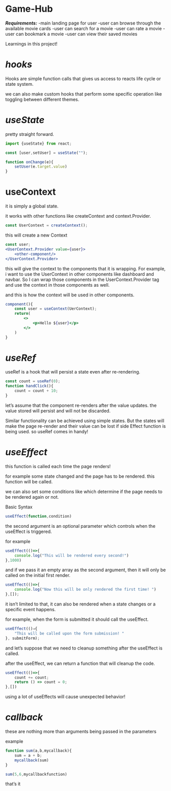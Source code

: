 # Game-Hub

***Requirements:***
-main landing page for user
-user can browse through the available movie cards
-user can search for a movie
-user can rate a movie
-user can bookmark a movie
-user can view their saved movies

Learnings in this project!

# ***hooks***

Hooks are simple function calls that gives us access to reacts life cycle or state system.

we can also make custom hooks that perform some specific operation like toggling between different themes.

# ***useState***

pretty straight forward.

```jsx
import {useState} from react;

const [user,setUser] = useState("");

function onChange(e){
	setUser(e.target.value)
}
```

# **useContext**

it is simply a global state.

it works with other functions like createContext and context.Provider.

```jsx
const UserContext = createContext();
```

this will create a new Context

```jsx
const user;
<UserContext.Provider value={user}>
	<other-component/>
</UserContext.Provider>
```

this will give the context to the components that it is wrapping. For example, i want to use the UserContext in other components like dashboard and navbar. So I can wrap those components in the UserContext.Provider tag and use the context in those components as well.

and this is how the context will be used in other components.

```jsx
component(){
	const user = useContext(UerContext);
	return(
		<>
			<p>Hello ${user}</p>
		</>
	)
}
```

# ***useRef***

useRef is a hook that will persist a state even after re-rendering.

```jsx
const count = useRef(0);
function handClick(){
	count = count + 10;
}
```

let’s assume that the component re-renders after the value updates.
the value stored will persist and will not be discarded.

Similar functionality can be achieved using simple states.
But the states will make the page re-render and their value can be lost if side Effect function is being used.
so useRef comes in handy!

# ***useEffect***

this function is called each time the page renders!

for example some state changed and the page has to be rendered. this function will be called.

we can also set some conditions like which determine if the page needs to be rendered again or not.

Basic Syntax

```jsx
useEffect(function,condition)
```

the second argument is an optional parameter which controls when the useEffect is triggered.

for example

```jsx
useEffect(()=>{
	console.log("This will be rendered every second!")
},1000)
```

and if we pass it an empty array as the second argument, then it will only be called on the initial first render.

```jsx
useEffect(()=>{
	console.log("Now this will be only rendered the first time! ")
},[]);
```

it isn’t limited to that, it can also be rendered when a state changes or a specific event happens.

for example, when the form is submitted it should call the useEffect.

```jsx
useEffect(()⇒{
	"This will be called upon the form submission! "
}, submitForm);
```

and let’s suppose that we need to cleanup something after the useEffect is called.

after the useEffect, we can return a function that will cleanup the code.

```jsx
useEffect(()=>{
	count += count;
	return () => count = 0;
},[])
```

using a lot of useEffects will cause unexpected behavior!

# ***callback***

these are nothing more than arguments being passed in the parameters

example

```jsx
function sum(a,b,mycallback){
	sum = a + b;
	mycallback(sum)
}

sum(5,6,mycallbackfunction)
```

that’s it
